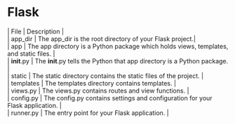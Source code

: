 # Flask

| File          | Description       |  
| app_dir       | The app_dir is the root directory of your Flask project.|  
| app           | The app directory is a Python package which holds views, templates, and static files. |  
| __init__.py   | The __init__.py tells the Python that app directory is a Python package. |  
| static        | The static directory contains the static files of the project. |  
| templates     | The templates directory contains templates. |  
| views.py      | The views.py contains routes and view functions. |  
| config.py     | The config.py contains settings and configuration for your Flask application. |  
| runner.py     | The entry point for your Flask application. |  
